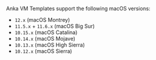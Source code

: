 Anka VM Templates support the following macOS versions:

- `12.x` (macOS Montrey)
- `11.5.x` + `11.6.x` (macOS Big Sur)
- `10.15.x` (macOS Catalina)
- `10.14.x` (macOS Mojave)
- `10.13.x` (macOS High Sierra)
- `10.12.x` (macOS Sierra)